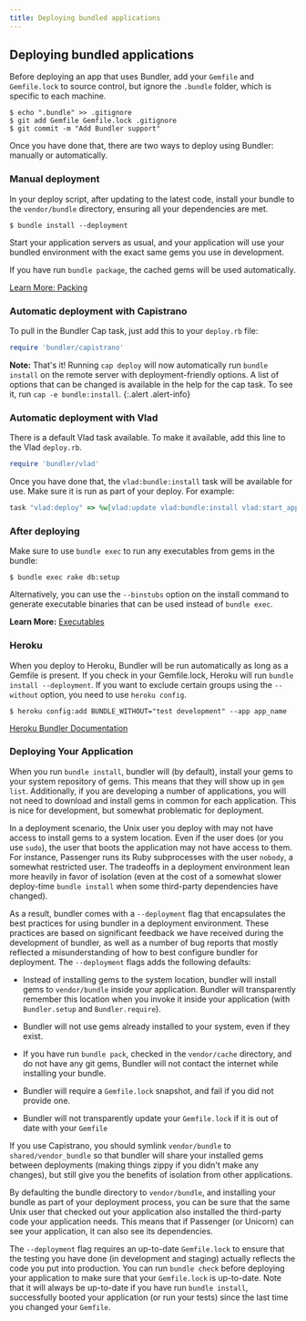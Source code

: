 ```yaml
---
title: Deploying bundled applications
---
```


## Deploying bundled applications

Before deploying an app that uses Bundler, add your `Gemfile` and `Gemfile.lock`
to source control, but ignore the `.bundle` folder, which is specific to each machine.

~~~
$ echo ".bundle" >> .gitignore
$ git add Gemfile Gemfile.lock .gitignore
$ git commit -m "Add Bundler support"
~~~

Once you have done that, there are two ways to deploy using Bundler: manually or
automatically.

### Manual deployment

In your deploy script, after updating to the latest code, install your bundle to
the `vendor/bundle` directory, ensuring all your dependencies are met.

~~~
$ bundle install --deployment
~~~

Start your application servers as usual, and your application will use your
bundled environment with the exact same gems you use in development.

If you have run `bundle package`, the cached gems will be used automatically.

[Learn More: Packing](/commands/bundle_package.html)

### Automatic deployment with Capistrano

To pull in the Bundler Cap task, just add this to your `deploy.rb` file:

~~~ ruby
require 'bundler/capistrano'
~~~

**Note:** That's it! Running `cap deploy` will now automatically
run `bundle install` on the remote server with deployment-friendly
options. A list of options that can be changed is available in the help for
the cap task. To see it, run `cap -e bundle:install`.
{:.alert .alert-info}

### Automatic deployment with Vlad
There is a default Vlad task available. To make it available, add this line
to the Vlad `deploy.rb`.

~~~ ruby
require 'bundler/vlad'
~~~

Once you have done that, the `vlad:bundle:install` task will be available for
use. Make sure it is run as part of your deploy. For example:

~~~ ruby
task "vlad:deploy" => %w[vlad:update vlad:bundle:install vlad:start_app vlad:cleanup]
~~~

### After deploying
Make sure to use `bundle exec` to run any executables from gems in the bundle:

~~~
$ bundle exec rake db:setup
~~~

Alternatively, you can use the `--binstubs` option on the install command to
generate executable binaries that can be used instead of `bundle exec`.

**Learn More:** [Executables](/commands/bundle-exec.1.html)

### Heroku
When you deploy to Heroku, Bundler will be run automatically as long as a
Gemfile is present. If you check in your Gemfile.lock, Heroku will run
`bundle install --deployment`. If you want to exclude certain groups using
the `--without` option, you need to use ``heroku config``.

~~~
$ heroku config:add BUNDLE_WITHOUT="test development" --app app_name
~~~
[Heroku Bundler Documentation](http://docs.heroku.com/bundler)


### Deploying Your Application

When you run `bundle install`, bundler will (by default), install your gems
to your system repository of gems. This means that they will show up in `gem
list`. Additionally, if you are developing a number of applications, you will not
need to download and install gems in common for each application. This is nice
for development, but somewhat problematic for deployment.

In a deployment scenario, the Unix user you deploy with may not have access to
install gems to a system location. Even if the user does (or you use `sudo`), the
user that boots the application may not have access to them. For instance, Passenger
runs its Ruby subprocesses with the user `nobody`, a somewhat restricted user.
The tradeoffs in a deployment environment lean more heavily in favor of isolation
(even at the cost of a somewhat slower deploy-time `bundle install` when some
third-party dependencies have changed).

As a result, bundler comes with a `--deployment` flag that encapsulates the
best practices for using bundler in a deployment environment. These practices
are based on significant feedback we have received during the development of
bundler, as well as a number of bug reports that mostly reflected a
misunderstanding of how to best configure bundler for deployment. The
`--deployment` flags adds the following defaults:

- Instead of installing gems to the system location, bundler will install gems
to `vendor/bundle` inside your application. Bundler will transparently remember
this location when you invoke it inside your application (with `Bundler.setup` and `Bundler.require`).

- Bundler will not use gems already installed to your system, even if they exist.

- If you have run `bundle pack`, checked in the `vendor/cache` directory, and do
not have any git gems, Bundler will not contact the internet while installing your bundle.

- Bundler will require a `Gemfile.lock` snapshot, and fail if you did not provide one.

- Bundler will not transparently update your `Gemfile.lock` if it is out of date
with your `Gemfile`

If you use Capistrano, you should symlink `vendor/bundle` to `shared/vendor_bundle`
so that bundler will share your installed gems between deployments
(making things zippy if you didn't make any changes), but still give you the
benefits of isolation from other applications.

By defaulting the bundle directory to `vendor/bundle`, and installing your
bundle as part of your deployment process, you can be sure that the same Unix
user that checked out your application also installed the third-party code your
application needs. This means that if Passenger (or Unicorn) can see your
application, it can also see its dependencies.

The `--deployment` flag requires an up-to-date `Gemfile.lock` to
ensure that the testing you have done (in development and staging) actually reflects the
code you put into production. You can run `bundle check` before deploying
your application to make sure that your `Gemfile.lock` is up-to-date. Note
that it will always be up-to-date if you have run `bundle install`, successfully
booted your application (or run your tests) since the last time you changed your `Gemfile`.
